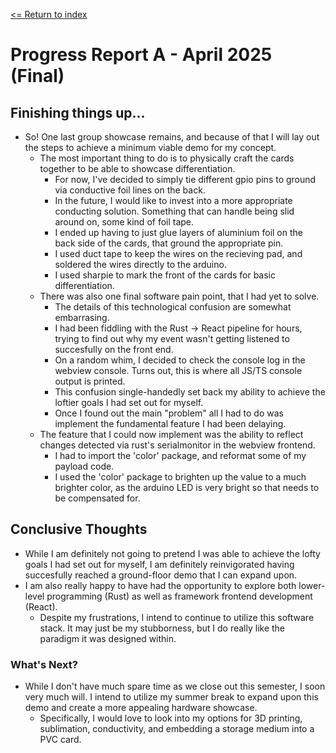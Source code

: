 [<= Return to index](./index.md)

# Progress Report A \- April 2025 (Final)

## Finishing things up...

* So! One last group showcase remains, and because of that I will lay out the steps to achieve a minimum viable demo for my concept. 
    * The most important thing to do is to physically craft the cards together to be able to showcase differentiation.
        * For now, I've decided to simply tie different gpio pins to ground via conductive foil lines on the back.
        * In the future, I would like to invest into a more appropriate conducting solution. Something that can handle being slid around on, some kind of foil tape.
        * I ended up having to just glue layers of aluminium foil on the back side of the cards, that ground the appropriate pin.
        * I used duct tape to keep the wires on the recieving pad, and soldered the wires directly to the arduino.
        * I used sharpie to mark the front of the cards for basic differentiation.
    * There was also one final software pain point, that I had yet to solve.
        * The details of this technological confusion are somewhat embarrasing.
        * I had been fiddling with the Rust -> React pipeline for hours, trying to find out why my event wasn't getting listened to succesfully on the front end.
        * On a random whim, I decided to check the console log in the webview console. Turns out, this is where all JS/TS console output is printed.
        * This confusion single-handedly set back my ability to achieve the loftier goals I had set out for myself.
        * Once I found out the main "problem" all I had to do was implement the fundamental feature I had been delaying.
    * The feature that I could now implement was the ability to reflect changes detected via rust's serialmonitor in the webview frontend.
        * I had to import the 'color' package, and reformat some of my payload code.
        * I used the 'color' package to brighten up the value to a much brighter color, as the arduino LED is very bright so that needs to be compensated for.

## Conclusive Thoughts

* While I am definitely not going to pretend I was able to achieve the lofty goals I had set out for myself, I am definitely reinvigorated having succesfully reached a ground-floor demo that I can expand upon.
* I am also really happy to have had the opportunity to explore both lower-level programming (Rust) as well as framework frontend development (React).
    * Despite my frustrations, I intend to continue to utilize this software stack. It may just be my stubborness, but I do really like the paradigm it was designed within.

### What's Next?

 * While I don't have much spare time as we close out this semester, I soon very much will. I intend to utilize my summer break to expand upon this demo and create a more appealing hardware showcase.
    * Specifically, I would love to look into my options for 3D printing, sublimation, conductivity, and embedding a storage medium into a PVC card.